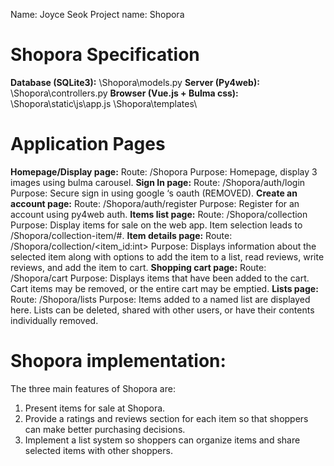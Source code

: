Name: Joyce Seok
Project name: Shopora

# Shopora Specification
**Database (SQLite3):** 
\Shopora\models.py 
**Server (Py4web):** 
\Shopora\controllers.py 
 **Browser (Vue.js + Bulma css):** 
 \Shopora\static\js\app.js \Shopora\templates\
# Application Pages
**Homepage/Display page:** 
Route: /Shopora 
Purpose: Homepage, display 3 images using bulma carousel. 
**Sign In page:** 
Route: /Shopora/auth/login 
Purpose: Secure sign in using google ‘s oauth (REMOVED). 
**Create an account page:** 
Route: /Shopora/auth/register 
Purpose: Register for an account using py4web auth. 
**Items list page:** 
Route: /Shopora/collection 
Purpose: Display items for sale on the web app. Item selection leads to /Shopora/collection-item/#. 
**Item details page:** 
Route: /Shopora/collection/<item_id:int> 
Purpose: Displays information about the selected item along with options to add the item to a list, read reviews, write reviews, and add the item to cart. 
**Shopping cart page:** 
Route: /Shopora/cart 
Purpose: Displays items that have been added to the cart. Cart items may be removed, or the entire cart may be emptied. 
**Lists page:** 
Route: /Shopora/lists 
Purpose: Items added to a named list are displayed here. Lists can be deleted, shared with other users, or have their contents individually removed.
# Shopora implementation:
The three main features of Shopora are: 

 1. Present items for sale at Shopora.
2. Provide a ratings and reviews section for each item so that shoppers can make better purchasing decisions.
3.  Implement a list system so shoppers can organize items and share selected items with other shoppers. 

